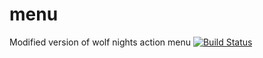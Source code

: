 # menu
Modified version of wolf nights action menu
[![Build Status](https://travis-ci.org/rhys19/menu.svg?branch=master)](https://travis-ci.org/rhys19/menu)
